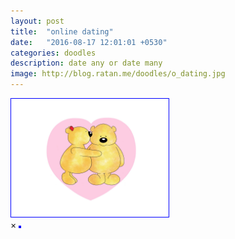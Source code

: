 ```yaml
---
layout: post
title:  "online dating"
date:   "2016-08-17 12:01:01 +0530"
categories: doodles
description: date any or date many
image: http://blog.ratan.me/doodles/o_dating.jpg
---
```

<img id="myImg" style="border: 1px solid #0000FF;" src="/doodles/unexpected.jpg" alt="" width="50%" height="50%">

<div id="myModal" class="modal">
  <span class="close">×</span>
  <img class="modal-content" id="img01" style="border: 2px solid #0000FF;">
  <div id="caption"></div>
</div>
